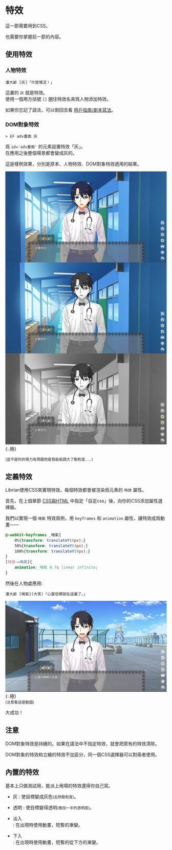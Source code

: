 # 特效

這一節需要用到CSS。

也需要你掌握前一節的內容。

## 使用特效

### 人物特效
```
潘大爺 [灰]「什麼情況！」
```
這裏的 `灰` 就是特效。   
使用一個用方括號 `[]` 圈住特效名來爲人物添加特效。

如果你忘記了語法，可以倒回去看 [用戶指南/劇本寫法](../用戶指南/劇本寫法.md)。

### DOM對象特效
```
> EF adv畫面 灰
```
爲 `id='adv畫面'` 的元素設置特效「灰」。  
在應用之後整個場景都會變成灰的。

這是樣例效果，分別是原本、人物特效、DOM對象特效適用的結果。

![樣例.webp](樣例.webp){:.極}

<small>(並不是你的視力有問題而是我偷偷調大了飽和度……)</small>

## 定義特效

Librian使用CSS來實現特效，每個特效都會被渲染爲元素的 `特效` 屬性。

首先，在上個章節 [CSS與HTML](CSS與HTML.md) 中指定「自定css」後，向你的CSS添加屬性選擇器。   

我們以實現一個 `喘氣` 特效爲例，用 `keyframes` 和 `animation` 屬性，讓特效成爲動畫——

```css
@-webkit-keyframes _喘氣{
	0%{transform: translateY(0px);}
    50%{transform: translateY(4px);}
	100%{transform: translateY(0px);}
}
[特效~=喘氣]{
    animation:_喘氣 0.7s linear infinite;
}
```

然後在人物處應用: 
```
潘大爺 [喘氣](大笑)「心靈信標就在這裏了。」
```

![上下.webp](上下.webp){:.極}  
<small>(注意看這是動圖)</small>

大成功！


## 注意

DOM對象特效是持續的。如果在語法中不指定特效，就會把原有的特效清除。   

DOM對象的特效和立繪的特效不加區分，同一個CSS選擇器可以對兩者使用。


## 內置的特效

基本上只做測試用，能派上用場的特效還得你自己寫。

+ 灰
:   使目標變成灰色<small>(去除飽和度)</small>。   

+ 透明
:   使目標變得透明<small>(施加一半的透明度)</small>。   

+ 淡入  
:   在出現時使用動畫，短暫的漸變。   

+ 下入   
:   在出現時使用動畫，短暫的從下方的漸變。   